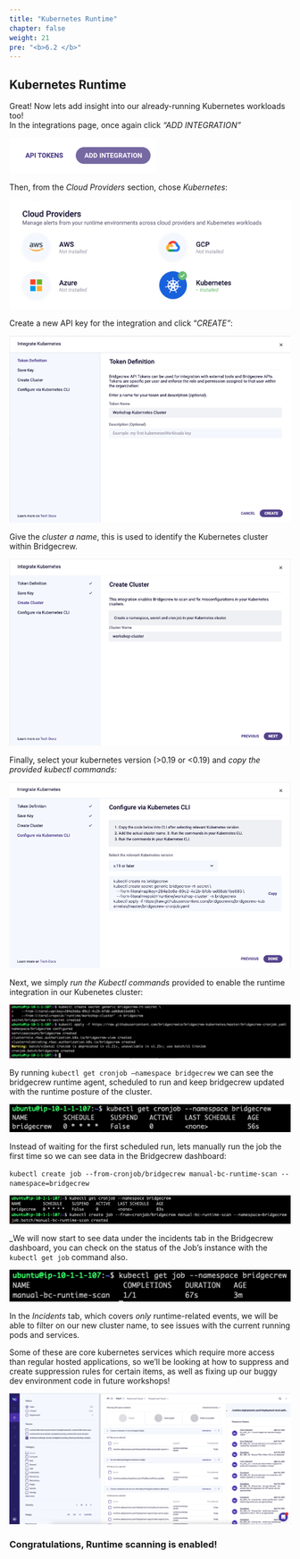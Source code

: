 ```yaml
---
title: "Kubernetes Runtime"
chapter: false
weight: 21
pre: "<b>6.2 </b>"
---
```




## Kubernetes Runtime

Great! Now lets add insight into our already-running Kubernetes workloads too!  
In the integrations page, once again click *“ADD INTEGRATION”*


![alt_text](images/bcButtonAddIntegration.png "image_tooltip")


Then, from the *Cloud Providers* section, chose *Kubernetes*:


![alt_text](images/bcIntegrationsCloudProviders.png "image_tooltip")


Create a new API key for the integration and click “*CREATE”*:


![alt_text](images/bcIntegrationK8sAPIKey.png "image_tooltip")


Give the *cluster a name*, this is used to identify the Kubernetes cluster within Bridgecrew.


![alt_text](images/bcIntegrationCreateK8sCluster.png "image_tooltip")


Finally, select your kubernetes version (>0.19 or &lt;0.19) and *copy the provided kubectl commands:*


![alt_text](images/bcIntegrationKubernetesCliForCopy.png "image_tooltip")


Next, we simply *run the Kubectl commands* provided to enable the runtime integration in our Kubenetes cluster: 


![alt_text](images/kubectlRuntimeK8sIntegration.png "image_tooltip")


By running `kubectl get cronjob –namespace bridgecrew` we can see the bridgecrew runtime agent, scheduled to run and keep bridgecrew updated with the runtime posture of the cluster.


![alt_text](images/bcK8sCronjobget.png "image_tooltip")


Instead of waiting for the first scheduled run, lets manually run the job the first time so we can see data in the Bridgecrew dashboard: 

`kubectl create job --from-cronjob/bridgecrew manual-bc-runtime-scan --namespace=bridgecrew`

![alt_text](images/kubectlCreateJobRuntimeScan.png "image_tooltip")


_We will now start to see data under the incidents tab in the Bridgecrew dashboard, you can check on the status of the Job’s instance with the `kubectl get job` command also.


![alt_text](images/kubectlGetJobKickoffRuntimeScan.png "image_tooltip")


In the *Incidents* tab, which covers *only* runtime-related events, we will be able to filter on our new cluster name, to see issues with the current running pods and services.

Some of these are core kubernetes services which require more access than regular hosted applications, so we’ll be looking at how to suppress and create suppression rules for certain items, as well as fixing up our buggy dev environment code in future workshops!


![alt_text](images/bcIncidentsPageK8SCluster.png "image_tooltip")



### Congratulations, Runtime scanning is enabled!
